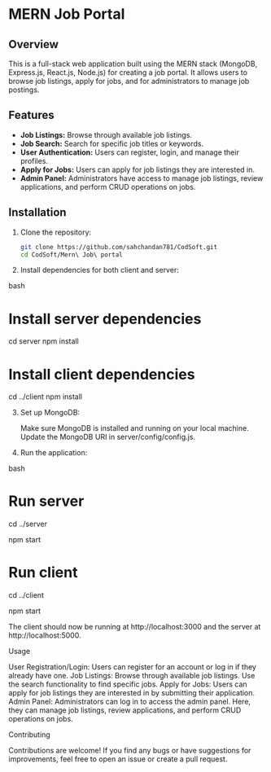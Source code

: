 # MERN Job Portal

## Overview
This is a full-stack web application built using the MERN stack (MongoDB, Express.js, React.js, Node.js) for creating a job portal. It allows users to browse job listings, apply for jobs, and for administrators to manage job postings.

## Features
- **Job Listings:** Browse through available job listings.
- **Job Search:** Search for specific job titles or keywords.
- **User Authentication:** Users can register, login, and manage their profiles.
- **Apply for Jobs:** Users can apply for job listings they are interested in.
- **Admin Panel:** Administrators have access to manage job listings, review applications, and perform CRUD operations on jobs.

## Installation
1. Clone the repository:
   ```bash
   git clone https://github.com/sahchandan781/CodSoft.git
   cd CodSoft/Mern\ Job\ portal

2. Install dependencies for both client and server:

bash
   
# Install server dependencies
cd server
npm install

# Install client dependencies
cd ../client
npm install


3. Set up MongoDB:

   Make sure MongoDB is installed and running on your local machine.
   Update the MongoDB URI in server/config/config.js.


4. Run the application:

bash

# Run server

cd ../server

npm start

# Run client

cd ../client

npm start

The client should now be running at http://localhost:3000 and the server at http://localhost:5000.

Usage

User Registration/Login: Users can register for an account or log in if they already have one.
Job Listings: Browse through available job listings. Use the search functionality to find specific jobs.
Apply for Jobs: Users can apply for job listings they are interested in by submitting their application.
Admin Panel: Administrators can log in to access the admin panel. Here, they can manage job listings, review applications, and perform CRUD operations on jobs.

Contributing

Contributions are welcome! If you find any bugs or have suggestions for improvements, feel free to open an issue or create a pull request.



